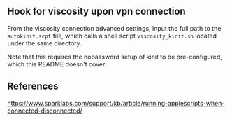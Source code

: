 ## Hook for viscosity upon vpn connection

From the viscosity connection advanced settings, input the full path to the
`autokinit.scpt` file, which calls a shell script `viscosity_kinit.sh` located
under the same directory.

Note that this requires the nopassword setup of kinit to be pre-configured,
which this README doesn't cover.


## References

https://www.sparklabs.com/support/kb/article/running-applescripts-when-connected-disconnected/
